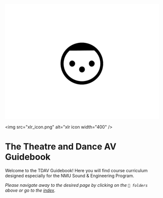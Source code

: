 ![Alt_text](xlr_icon.png)

<img src="xlr_icon.png" alt="xlr icon width="400" />

# The Theatre and Dance AV Guidebook
Welcome to the TDAV Guidebook! Here you will find course curriculum designed especially for the NMU Sound & Engineering Program.

*Please navigate away to the desired page by clicking on the `📁 folders` above or go to the [index](index.md).*
